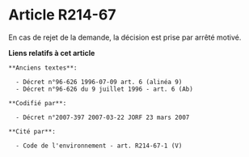 # Article R214-67

En cas de rejet de la demande, la décision est prise par arrêté motivé.

**Liens relatifs à cet article**

	**Anciens textes**:

	  - Décret n°96-626 1996-07-09 art. 6 (alinéa 9)
	  - Décret n°96-626 du 9 juillet 1996 - art. 6 (Ab)

	**Codifié par**:

	  - Décret n°2007-397 2007-03-22 JORF 23 mars 2007

	**Cité par**:

	  - Code de l'environnement - art. R214-67-1 (V)
